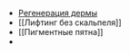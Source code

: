 - [Регенерация дермы]([https://pages.github.com](https://github.com/M-Ceccarelli/protocolli-di-procedura/blob/main/%D0%A0%D0%B5%D0%B3%D0%B5%D0%BD%D0%B5%D1%80%D0%B0%D1%86%D0%B8%D1%8F%20%D0%B4%D0%B5%D1%80%D0%BC%D1%8B.md)/)
- [[Лифтинг без скальпеля]]
- [[Пигментные пятна]]
- 
